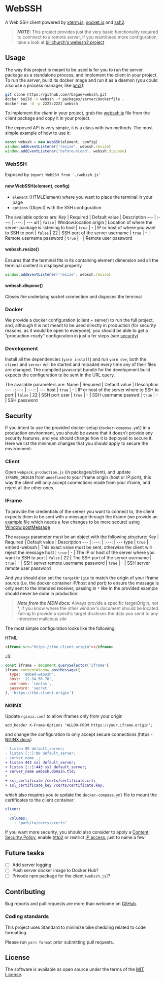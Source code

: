 # WebSSH

A Web SSH client powered by [xterm.js](https://github.com/xtermjs/xterm.js/), [socket.io](https://github.com/socketio/socket.io) and [ssh2](https://github.com/mscdex/ssh2).

> **_NOTE:_** This project provides just the very basic functionality required to connnect to a remote server, if you want/need more configuration, take a look at [billchurch's webssh2 project](https://github.com/billchurch/webssh2)

## Usage
The way this project is meant to be used is for you to run the server package as a standalone process, and implement the client in your project.
To run the *server*, build its docker image and run it as a daemon (you could also use a process manager, like [pm2](https://pm2.keymetrics.io/)):
```sh
git clone https://github.com/rbague/webssh.git
docker build -t webssh -f packages/server/Dockerfile .
docker run -d -p 2222:2222 webssh
```

To implement the *client* in your project, grab the [webssh.js](https://github.com/rbague/webssh/blob/master/packages/client/src/webssh.js) file from the client package and copy it in your project.

The exposed API is very simple, it is a class with two methods. The most simple example of how to use it:
```js
const webssh = new WebSSH(element, config)
window.addEventListener('resize', webssh.resize)
window.addEventListener('beforeunload', webssh.dispose)
```

### WebSSH
Exposed by `import WebSSH from './webssh.js'`

#### new WebSSH(element, config)
 - `element` (HTMLElement) where you want to place the terminal in your page
 - `options` (Object) with the SSH configuration

The available options are:
Key | Required | Default value | Description
--- | :---: | :---: | ---
url | `false` | Window.location.origin | Location of where the server package is listening to
host | `true` | - | IP or host of where you want to SSH to
port | `false` | 22 | SSH port of the server
username | `true` | - | Remote username
password | `true` | - | Remote user password

#### webssh.resize()
Ensures that the terminal fits in its containing element dimension and all the terminal content is displayed properly

```js
window.addEventListener('resize', webssh.resize)
```

#### webssh.dispose()
Closes the underlying socket connection and disposes the terminal

### Docker
We provide a docker configuration (client + server) to run the full project, and, although it is not meant to be used directly in production (for security reasons, as it would be open to everyone), you should be able to get a "production-ready" configuration in just a fer steps (see [security](#security))

### Development
Install all the dependencies (`yarn install`) and run `yarn dev`, both the `client` and `server` will be started and reloaded every time any of their files are changed. The compiled javascript bundle for the development build expects the configuration to be sent in the URL query.

The available parameters are:
Name | Required | Default value | Description
--- | :---: | :---: | ---
host | `true` | - | IP or host of the server where to SSH to
port | `false` | 22 | SSH port
user | `true` | - | SSH username
passwd | `true` | - | SSH password

## Security
If you intent to use the provided docker setup (`docker-compose.yml`) in a production environment, you should be aware that it doesn't provide any security features, and you should change how it is deployed to secure it. Here we list the minimum changes that you should apply to secure the environment:

### Client
Open `webpack.production.js` (in packages/client), and update `IFRAME_ORIGIN` from `undefined` to your iframe origin (host or IP:port), this way the client will only accept connections made from your iframe, and reject all the other ones.

### IFrame
To provide the credentials of the server you want to connect to, the client expects them to be sent with a message through the iframe (we provide an [example file](https://github.com/rbague/webssh/blob/master/examples/iframe.html) which needs a few changes to be more secure) using [Window.postMessage](https://developer.mozilla.org/docs/Web/API/Window/postMessage)

The `message` parameter must be an object with the following structure:
Key | Required | Default value | Description
--- | :---: | :---: | ---
type | `true` | embed-webssh | This exact value must be sent, otherwise the client will reject the message
host | `true` | - | The IP or host of the server where you want to SSH to
port | `false` | 22 | The SSH port of the server
username | `true` | - | SSH server remote username
password | `true` | - | SSH server remote user password

And you should also set the `targetOrigin` to match the origin of your iframe source (i.e. the docker container IP/host and port) to ensure the message is only sent to the intended receiver, passing in `*` like in the provided example should never be done in production.
> **_Note from the MDN docs:_** Always provide a specific targetOrigin, not *, if you know where the other window's document should be located. Failing to provide a specific target discloses the data you send to any interested malicious site

The most simple configuration looks like the following:

HTML:
```html
<iframe src="https://the.client.origin"></iframe>
```

JS:
```js
const iframe = document.querySelector('iframe')
iframe.contentWindow.postMessage({
  type: 'embed-webssh',
  host: '12.34.56.78',
  username: 'centos',
  password: 'secret'
}, 'https://the.client.origin')
```

### NGINX
Update `nginix.conf` to allow iframes only from your origin
```apacheconf
add_header X-Frame-Options "ALLOW-FROM https://your.iframe.origin";
```

and change the configuration to only accept secure connections (https - [NGINX docs](https://nginx.org/docs/http/configuring_https_servers.html))
```diff
- listen 80 default_server;
- listen [::]:80 default_server;
- server_name _;
+ listen 443 ssl default_server;
+ listen [::]:443 ssl default_server;
+ server_name webssh.domain.tld;
+
+ ssl_certificate /certs/certificate.crt;
+ ssl_certificate_key /certs/certificate.key;
```
which also requires you to update the `docker-compose.yml` file to mount the certificates to the client container:
```yml
client:
  ...
  volumes:
    - "path/to/certs:/certs"
```

If you want more security, you should also consider to apply a [Content Security Policy](https://developer.mozilla.org/docs/Web/HTTP/CSP), enable [http2](https://www.nginx.com/blog/http2-module-nginx) or restrict [IP access](https://docs.nginx.com/nginx/admin-guide/security-controls/controlling-access-proxied-tcp/), just to name a few

## Future tasks
- [ ] Add server logging
- [ ] Push server docker image to Docker Hub?
- [ ] Privode npm package for the client (`webssh.js`)?

## Contributing
Bug reports and pull requests are more than welcome on [GitHub](https://github.com/rbague/webssh).

### Coding standards
This project uses Standard to minimize bike shedding related to code formatting.

Please run `yarn format` prior submitting pull requests.

## License
The software is available as open source under the terms of the [MIT License](https://opensource.org/licenses/MIT).
